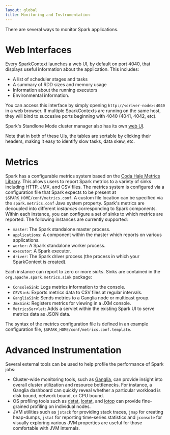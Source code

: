 ```yaml
---
layout: global
title: Monitoring and Instrumentation
---
```


There are several ways to monitor Spark applications.

# Web Interfaces

Every SparkContext launches a web UI, by default on port 4040, that 
displays useful information about the application. This includes:

* A list of scheduler stages and tasks
* A summary of RDD sizes and memory usage
* Information about the running executors
* Environmental information.

You can access this interface by simply opening `http://<driver-node>:4040` in a web browser.
If multiple SparkContexts are running on the same host, they will bind to succesive ports
beginning with 4040 (4041, 4042, etc).

Spark's Standlone Mode cluster manager also has its own 
[web UI](spark-standalone.html#monitoring-and-logging). 

Note that in both of these UIs, the tables are sortable by clicking their headers,
making it easy to identify slow tasks, data skew, etc.

# Metrics

Spark has a configurable metrics system based on the 
[Coda Hale Metrics Library](http://metrics.codahale.com/). 
This allows users to report Spark metrics to a variety of sinks including HTTP, JMX, and CSV 
files. The metrics system is configured via a configuration file that Spark expects to be present 
at `$SPARK_HOME/conf/metrics.conf`. A custom file location can be specified via the 
`spark.metrics.conf` Java system property. Spark's metrics are decoupled into different 
_instances_ corresponding to Spark components. Within each instance, you can configure a 
set of sinks to which metrics are reported. The following instances are currently supported:

* `master`: The Spark standalone master process.
* `applications`: A component within the master which reports on various applications.
* `worker`: A Spark standalone worker process.
* `executor`: A Spark executor.
* `driver`: The Spark driver process (the process in which your SparkContext is created).

Each instance can report to zero or more _sinks_. Sinks are contained in the
`org.apache.spark.metrics.sink` package:

* `ConsoleSink`: Logs metrics information to the console.
* `CSVSink`: Exports metrics data to CSV files at regular intervals.
* `GangliaSink`: Sends metrics to a Ganglia node or multicast group.
* `JmxSink`: Registers metrics for viewing in a JXM console.
* `MetricsServlet`: Adds a servlet within the existing Spark UI to serve metrics data as JSON data.

The syntax of the metrics configuration file is defined in an example configuration file, 
`$SPARK_HOME/conf/metrics.conf.template`.

# Advanced Instrumentation

Several external tools can be used to help profile the performance of Spark jobs:

* Cluster-wide monitoring tools, such as [Ganglia](http://ganglia.sourceforge.net/), can provide 
insight into overall cluster utilization and resource bottlenecks. For instance, a Ganglia 
dashboard can quickly reveal whether a particular workload is disk bound, network bound, or 
CPU bound.
* OS profiling tools such as [dstat](http://dag.wieers.com/home-made/dstat/), 
[iostat](http://linux.die.net/man/1/iostat), and [iotop](http://linux.die.net/man/1/iotop) 
can provide fine-grained profiling on individual nodes.
* JVM utilities such as `jstack` for providing stack traces, `jmap` for creating heap-dumps, 
`jstat` for reporting time-series statistics and `jconsole` for visually exploring various JVM 
properties are useful for those comfortable with JVM internals.

